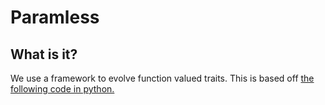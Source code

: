 # Paramless

## What is it?

We use a framework to evolve function valued traits. This is based off [the following code in python.](https://github.com/juliangarcia/paramless)

